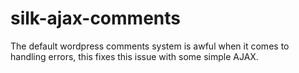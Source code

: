 silk-ajax-comments
==================

The default wordpress comments system is awful when it comes to handling errors, this fixes this issue with some simple AJAX.